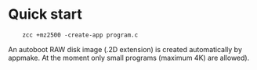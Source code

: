 

# Quick start

        zcc +mz2500 -create-app program.c



An autoboot RAW disk image (.2D extension) is created automatically by appmake.
At the moment only small programs (maximum 4K) are allowed).

